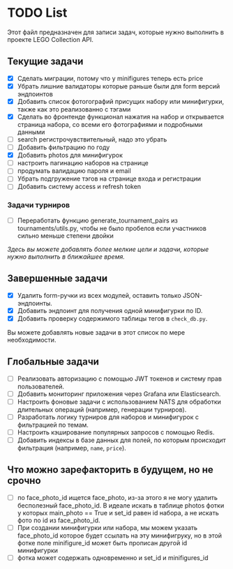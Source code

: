 # TODO List

Этот файл предназначен для записи задач, которые нужно выполнить в проекте LEGO Collection API.

## Текущие задачи

- [x] Сделать миграции, потому что у minifigures теперь есть price
- [x] Убрать лишние валидаторы которые раньше были для form версий эндпоинтов
- [x] Добавить список фотогографий присущих набору или минифигурки, также как это реализованно с тэгами
- [x] Сделать во фронтенде функционал нажатия на набор и открывается страница набора, со всеми его фотографиями и подробными данными
- [ ] search регистрочувствительный, надо это убрать
- [ ] Добавить фильтрацию по году
- [x] Добавить photos для минифигурок
- [ ] настроить пагинацию наборов на странице
- [ ] продумать валидацию пароля и email
- [ ] Убрать подгружение тэгов на странице входа и регистрации
- [ ] Добавить систему access и refresh token

### Задачи турниров

- [ ] Переработать функцию generate_tournament_pairs из tournaments/utils.py, чтобы не было пробелов если участников сильно меньше степени двойки

_Здесь вы можете добавлять более мелкие цели и задачи, которые нужно выполнить в ближайшее время._

## Завершенные задачи

- [x] Удалить form-ручки из всех модулей, оставить только JSON-эндпоинты.
- [x] Добавить эндпоинт для получения одной минифигурки по ID.
- [x] Добавить проверку содержимого таблицы тегов в `check_db.py`.

Вы можете добавлять новые задачи в этот список по мере необходимости.

## Глобальные задачи

- [ ] Реализовать авторизацию с помощью JWT токенов и систему прав пользователей.
- [ ] Добавить мониторинг приложения через Grafana или Elasticsearch.
- [ ] Настроить фоновые задачи с использованием NATS для обработки длительных операций (например, генерации турниров).
- [ ] Разработать логику турниров для наборов и минифигурок с фильтрацией по темам.
- [ ] Настроить кэширование популярных запросов с помощью Redis.
- [ ] Добавить индексы в базе данных для полей, по которым происходит фильтрация (например, `name`, `price`).

## Что можно зарефакторить в будущем, но не срочно

- [ ] по face_photo_id ищется face_photo, из-за этого я не могу удалить бесполезный face_photo_id. В идеале искать в таблице photos фотки у которых main_photo == True и set_id равен id набора, а не искать фото по id из face_photo_id.
- [ ] При создании минифигурки или набора, мы можем указать face_photo_id которое будет ссылать на эту минифигруку, но в этой фотке поле minifigure_id может быть прописан другой id минифигурки
- [ ] фотка может содержать одновременно и set_id и minifigures_id
